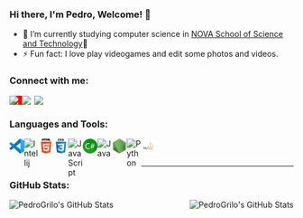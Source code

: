 ### Hi there, I'm Pedro, Welcome! 👋

- 🌱 I’m currently studying computer science in <a href="https://www.fct.unl.pt">NOVA School of Science and Technology</a>🤣
- ⚡ Fun fact: I love play videogames and edit some photos and videos.

### Connect with me:

[<img align="left" width="22px" src="https://cdn.jsdelivr.net/npm/simple-icons@v3/icons/youtube.svg" style="background-color:red" />][youtube]
[<img align="left"  width="22px" src="https://cdn.jsdelivr.net/npm/simple-icons@v3/icons/linkedin.svg" />][linkedin]
[<img align="left" width="22px" src="https://cdn.jsdelivr.net/npm/simple-icons@v3/icons/instagram.svg" />][instagram]

<br />

### Languages and Tools:

<img align="left" alt="Visual Studio Code" width="26px" src="https://raw.githubusercontent.com/github/explore/80688e429a7d4ef2fca1e82350fe8e3517d3494d/topics/visual-studio-code/visual-studio-code.png" />
<img align="left" alt="Intellij" width="26px" src="https://img.icons8.com/color/48/000000/intellij-idea.png" />
<img align="left" alt="HTML5" width="26px" src="https://raw.githubusercontent.com/github/explore/80688e429a7d4ef2fca1e82350fe8e3517d3494d/topics/html/html.png" />
<img align="left" alt="CSS3" width="26px" src="https://raw.githubusercontent.com/github/explore/80688e429a7d4ef2fca1e82350fe8e3517d3494d/topics/css/css.png" />
<img align="left" alt="JavaScript" width="26px"  src="https://img.icons8.com/color/48/000000/javascript-logo-1.png"/>
<img align="left" alt="C#" width="26px" src="https://raw.githubusercontent.com/github/explore/80688e429a7d4ef2fca1e82350fe8e3517d3494d/topics/csharp/csharp.png" />
<img align="left" alt="Java" width="26px" src="https://img.icons8.com/color/48/000000/java-coffee-cup-logo.png" />
<img align="left" alt="Node.js" width="26px" src="https://raw.githubusercontent.com/github/explore/80688e429a7d4ef2fca1e82350fe8e3517d3494d/topics/nodejs/nodejs.png" />
<img align="left" alt="Python" width="26px" src="https://img.icons8.com/color/48/000000/python.png"/>
<img align="left" alt="MySQL" width="26px" src="https://raw.githubusercontent.com/github/explore/80688e429a7d4ef2fca1e82350fe8e3517d3494d/topics/mysql/mysql.png" />

<br />
<br />

---


### GitHub Stats:

  <img align="left" alt="PedroGrilo's GitHub Stats" src="https://github-readme-stats.vercel.app/api?username=PedroGrilo&show_icons=true&hide_border=true" />

  <img align="right" alt="PedroGrilo's GitHub Stats" src="https://github-readme-stats.vercel.app/api/top-langs/?username=pedrogrilo&layout=compact&langs_count=12&hide=HLSL,ShaderLab,ASP&hide_border=true" />


[youtube]: https://www.youtube.com/user/ohsekkicas
[instagram]: https://www.instagram.com/pgriloo/
[linkedin]: https://www.linkedin.com/in/pedrorxpgrilo/
